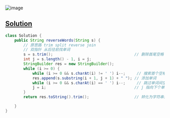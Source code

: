 ![image](https://github.com/kkkkevx/DSA2/assets/108632304/c10140b7-cc94-4e9b-8797-415085f0e367)

## [Solution](https://leetcode.cn/problems/reverse-words-in-a-string/description/)

```java
class Solution {
    public String reverseWords(String s) {
        // 原思路 trim split reverse join
        // 双指针 从后往前找单词 
        s = s.trim();                                    // 删除首尾空格
        int j = s.length() - 1, i = j;
        StringBuilder res = new StringBuilder();
        while (i >= 0) {
            while (i >= 0 && s.charAt(i) != ' ') i--;     // 搜索首个空格
            res.append(s.substring(i + 1, j + 1) + " "); // 添加单词
            while (i >= 0 && s.charAt(i) == ' ') i--;     // 跳过单词间空格
            j = i;                                       // j 指向下个单词的尾字符
        }
        return res.toString().trim();                    // 转化为字符串并返回

    }
}
```
